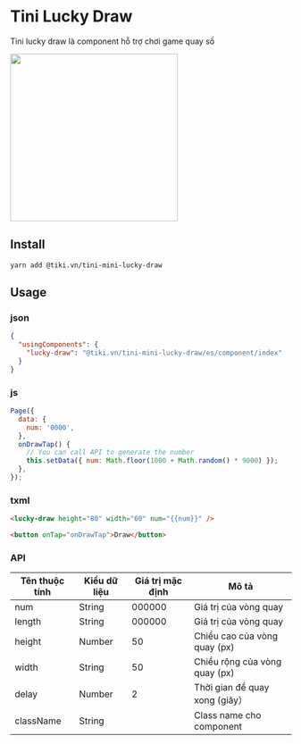 # Tini Lucky Draw

Tini lucky draw là component hỗ trợ chơi game quay số

<img src="https://salt.tikicdn.com/ts/miniapp/f1/3a/a7/05e5de967849b9dc2ff14eee0e0b407e.gif" width="300" />

## Install

```dash
yarn add @tiki.vn/tini-mini-lucky-draw
```

## Usage

### json

```json
{
  "usingComponents": {
    "lucky-draw": "@tiki.vn/tini-mini-lucky-draw/es/component/index"
  }
}
```

### js

```js
Page({
  data: {
    num: '0000',
  },
  onDrawTap() {
    // You can call API to generate the number
    this.setData({ num: Math.floor(1000 + Math.random() * 9000) });
  },
});
```

### txml

```html
<lucky-draw height="80" width="60" num="{{num}}" />

<button onTap="onDrawTap">Draw</button>
```

### API

| Tên thuộc tính | Kiểu dữ liệu | Giá trị mặc định | Mô tả                          |
| -------------- | ------------ | ---------------- | ------------------------------ |
| num            | String       | 000000           | Giá trị của vòng quay          |
| length         | String       | 000000           | Giá trị của vòng quay          |
| height         | Number       | 50               | Chiều cao của vòng quay (px)   |
| width          | String       | 50               | Chiều rộng của vòng quay (px)  |
| delay          | Number       | 2                | Thời gian để quay xong (giây） |
| className      | String       |                  | Class name cho component       |
